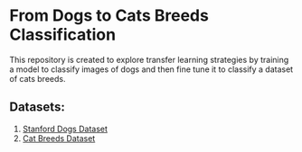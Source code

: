 # From Dogs to Cats Breeds Classification
This repository is created to explore transfer learning strategies by training a model to classify images of dogs and then fine tune it to classify a dataset of cats breeds.

## Datasets:
1. [Stanford Dogs Dataset](http://vision.stanford.edu/aditya86/ImageNetDogs/)
2. [Cat Breeds Dataset](https://www.kaggle.com/ma7555/cat-breeds-dataset#cats.csv)
